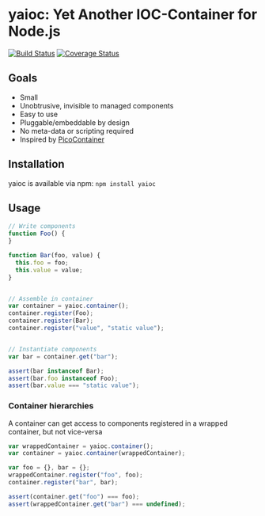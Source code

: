 # yaioc: Yet Another IOC-Container for Node.js

[![Build Status](https://travis-ci.org/bschaepper/yaioc.svg?branch=master)](https://travis-ci.org/bschaepper/yaioc)
[![Coverage Status](https://coveralls.io/repos/bschaepper/yaioc/badge.png?branch=master)](https://coveralls.io/r/bschaepper/yaioc?branch=master)

## Goals

* Small
* Unobtrusive, invisible to managed components
* Easy to use
* Pluggable/embeddable by design
* No meta-data or scripting required
* Inspired by [PicoContainer](http://picocontainer.codehaus.org)


## Installation

yaioc is available via npm: `npm install yaioc`

## Usage

```javascript
// Write components
function Foo() {
}

function Bar(foo, value) {
  this.foo = foo;
  this.value = value;
}


// Assemble in container
var container = yaioc.container();
container.register(Foo);
container.register(Bar);
container.register("value", "static value");


// Instantiate components
var bar = container.get("bar");

assert(bar instanceof Bar);
assert(bar.foo instanceof Foo);
assert(bar.value === "static value");
````

### Container hierarchies

A container can get access to components registered in a wrapped container, but not vice-versa 

```javascript
var wrappedContainer = yaioc.container();
var container = yaioc.container(wrappedContainer);

var foo = {}, bar = {};
wrappedContainer.register("foo", foo);
container.register("bar", bar);

assert(container.get("foo") === foo);
assert(wrappedContainer.get("bar") === undefined);
````